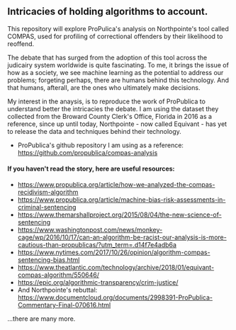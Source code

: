 ## Intricacies of holding algorithms to account.
This repository will explore ProPulica's analysis on Northpointe's tool called COMPAS, used for profiling of correctional offenders by their likelihood to reoffend.

The debate that has surged from the adoption of this tool across the judicairy system worldwide is quite fascinating. To me, it brings the issue of how as a society, we see machine learning as the potential to address our problems; forgeting perhaps, there are humans behind this technology. And that humans, afterall, are the ones who ultimately make decisions. 


My interest in the anaysis, is to reproduce the work of ProPublica to understand better the intricacies the debate. 
I am using the dataset they collected from the Broward County Clerk's Office, Florida in 2016 as a reference, since up until today, Northpointe - now called Equivant - has yet to release the data and techniques behind their technology. 


* ProPublica's github repository I am using as a reference: https://github.com/propublica/compas-analysis


#### If you haven't read the story, here are useful resources:
- https://www.propublica.org/article/how-we-analyzed-the-compas-recidivism-algorithm
- https://www.propublica.org/article/machine-bias-risk-assessments-in-criminal-sentencing
- https://www.themarshallproject.org/2015/08/04/the-new-science-of-sentencing
- https://www.washingtonpost.com/news/monkey-cage/wp/2016/10/17/can-an-algorithm-be-racist-our-analysis-is-more-cautious-than-propublicas/?utm_term=.d14f7e4adb6a
- https://www.nytimes.com/2017/10/26/opinion/algorithm-compas-sentencing-bias.html
- https://www.theatlantic.com/technology/archive/2018/01/equivant-compas-algorithm/550646/
- https://epic.org/algorithmic-transparency/crim-justice/
- And Northpointe's rebuttal: https://www.documentcloud.org/documents/2998391-ProPublica-Commentary-Final-070616.html

...there are many more.

